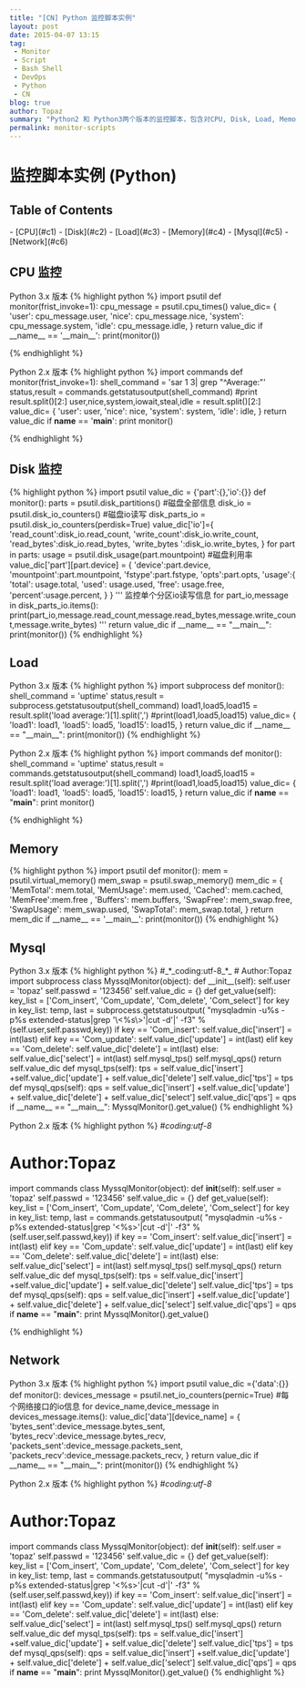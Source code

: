 ```yaml
---
title: "[CN] Python 监控脚本实例"
layout: post
date: 2015-04-07 13:15
tag:
 - Monitor
 - Script
 - Bash Shell
 - DevOps
 - Python
 - CN
blog: true
author: Topaz
summary: "Python2 和 Python3两个版本的监控脚本，包含对CPU, Disk, Load, Memory, MySQL 和 Network 的监控"
permalink: monitor-scripts
---
```

<h1 class="title"> 监控脚本实例 (Python) </h1>


<h2> Table of Contents</h2>
- [CPU](#c1)
- [Disk](#c2)
- [Load](#c3)
- [Memory](#c4)
- [Mysql](#c5)
- [Network](#c6)


<h2 id="c1"> CPU 监控 </h2>
Python 3.x 版本
{% highlight python %}
import psutil
def monitor(frist_invoke=1):
    cpu_message = psutil.cpu_times()
    value_dic= {
        'user': cpu_message.user,
        'nice': cpu_message.nice,
        'system': cpu_message.system,
        'idle': cpu_message.idle,
}
    return value_dic
if __name__ == '__main__':
    print(monitor())

{% endhighlight %}

Python 2.x 版本
{% highlight python %}
import commands
def monitor(frist_invoke=1):
    shell_command = 'sar 1 3| grep "^Average:"'
    status,result = commands.getstatusoutput(shell_command)
    #print result.split()[2:]
    user,nice,system,iowait,steal,idle = result.split()[2:]
    value_dic= {
        'user': user,
        'nice': nice,
        'system': system,
        'idle': idle,
}
    return value_dic
if __name__ == '__main__':
    print monitor()

{% endhighlight %}
<h2 id="c2">Disk 监控</h2>
{% highlight python %}
import psutil
value_dic = {'part':{},'io':{}}
def monitor():
    parts = psutil.disk_partitions()    #磁盘全部信息
    disk_io = psutil.disk_io_counters() #磁盘io读写
    disk_parts_io = psutil.disk_io_counters(perdisk=True)
    value_dic['io']={
        'read_count':disk_io.read_count,
        'write_count':disk_io.write_count,
        'read_bytes':disk_io.read_bytes,
        'write_bytes ':disk_io.write_bytes,
    }
    for part in parts:
        usage = psutil.disk_usage(part.mountpoint)  #磁盘利用率
        value_dic['part'][part.device] = {
            'device':part.device,
            'mountpoint':part.mountpoint,
            'fstype':part.fstype,
            'opts':part.opts,
            'usage':{
                'total': usage.total,
                'used': usage.used,
                'free': usage.free,
                'percent':usage.percent,
            }
        }
    '''
    监控单个分区io读写信息
    for part_io,message in disk_parts_io.items():
        print(part_io,message.read_count,message.read_bytes,message.write_count,message.write_bytes)
    '''
    return value_dic
if __name__ == "__main__":
    print(monitor())
{% endhighlight %}

<h2 id="c3"> Load  </h2>
Python 3.x 版本
{% highlight python %}
import subprocess
def monitor():
    shell_command = 'uptime'
    status,result = subprocess.getstatusoutput(shell_command)
    load1,load5,load15 = result.split('load average:')[1].split(',')
    #print(load1,load5,load15)
    value_dic= {
            'load1': load1,
            'load5': load5,
            'load15': load15,
    }
    return value_dic
if __name__ == "__main__":
    print(monitor())
{% endhighlight %}

Python 2.x 版本
{% highlight python %}
import commands
def monitor():
    shell_command = 'uptime'
    status,result = commands.getstatusoutput(shell_command)
    load1,load5,load15 = result.split('load average:')[1].split(',')
    #print(load1,load5,load15)
    value_dic= {
            'load1': load1,
            'load5': load5,
            'load15': load15,
    }
    return value_dic
if __name__ == "__main__":
    print monitor()

{% endhighlight %}

<h2 id="c4">Memory</h2>
{% highlight python %}
import psutil
def monitor():
    mem = psutil.virtual_memory()
    mem_swap = psutil.swap_memory()
    mem_dic = { 'MemTotal': mem.total,
            'MemUsage': mem.used,
            'Cached': mem.cached,
            'MemFree':mem.free ,
            'Buffers': mem.buffers,
            'SwapFree': mem_swap.free,
            'SwapUsage': mem_swap.used,
            'SwapTotal': mem_swap.total,
            }
    return mem_dic
if __name__ == '__main__':
    print(monitor())
{% endhighlight %}

<h2 id="c5">Mysql  </h2>
Python 3.x 版本
{% highlight python %}
#_*_coding:utf-8_*_
# Author:Topaz
import subprocess
class MyssqlMonitor(object):
    def __init__(self):
        self.user = 'topaz'
        self.passwd = '123456'
        self.value_dic = {}
    def get_value(self):
        key_list = ['Com_insert', 'Com_update', 'Com_delete', 'Com_select']
        for key in key_list:
            temp, last = subprocess.getstatusoutput(
                "mysqladmin -u%s -p%s extended-status|grep '\<%s\>'|cut -d'|' -f3"
                %(self.user,self.passwd,key))
            if key == 'Com_insert':
                self.value_dic['insert'] = int(last)
            elif key == 'Com_update':
                self.value_dic['update'] = int(last)
            elif key == 'Com_delete':
                self.value_dic['delete'] = int(last)
            else:
                self.value_dic['select'] = int(last)
        self.mysql_tps()
        self.mysql_qps()
        return self.value_dic
    def mysql_tps(self):
        tps = self.value_dic['insert'] +self.value_dic['update'] + self.value_dic['delete']
        self.value_dic['tps'] = tps
    def mysql_qps(self):
        qps = self.value_dic['insert'] +self.value_dic['update'] + self.value_dic['delete'] + self.value_dic['select']
        self.value_dic['qps'] = qps
if __name__ == "__main__":
    MyssqlMonitor().get_value()
{% endhighlight %}

Python 2.x 版本
{% highlight python %}
#_*_coding:utf-8_*_
# Author:Topaz
import commands
class MyssqlMonitor(object):
    def __init__(self):
        self.user = 'topaz'
        self.passwd = '123456'
        self.value_dic = {}
    def get_value(self):
        key_list = ['Com_insert', 'Com_update', 'Com_delete', 'Com_select']
        for key in key_list:
            temp, last = commands.getstatusoutput(
                "mysqladmin -u%s -p%s extended-status|grep '\<%s\>'|cut -d'|' -f3"
                %(self.user,self.passwd,key))
            if key == 'Com_insert':
                self.value_dic['insert'] = int(last)
            elif key == 'Com_update':
                self.value_dic['update'] = int(last)
            elif key == 'Com_delete':
                self.value_dic['delete'] = int(last)
            else:
                self.value_dic['select'] = int(last)
        self.mysql_tps()
        self.mysql_qps()
        return self.value_dic
    def mysql_tps(self):
        tps = self.value_dic['insert'] +self.value_dic['update'] + self.value_dic['delete']
        self.value_dic['tps'] = tps
    def mysql_qps(self):
        qps = self.value_dic['insert'] +self.value_dic['update'] + self.value_dic['delete'] + self.value_dic['select']
        self.value_dic['qps'] = qps
if __name__ == "__main__":
    print MyssqlMonitor().get_value()

{% endhighlight %}
<h2 id="c6">Network </h2>
Python 3.x 版本
{% highlight python %}
import psutil
value_dic ={'data':{}}
def monitor():
    devices_message = psutil.net_io_counters(pernic=True)   #每个网络接口的io信息
    for device_name,device_message in devices_message.items():
        value_dic['data'][device_name] = {
            'bytes_sent':device_message.bytes_sent,
            'bytes_recv':device_message.bytes_recv,
            'packets_sent':device_message.packets_sent,
            'packets_recv':device_message.packets_recv,
        }
    return value_dic
if __name__ == "__main__":
   print(monitor())
{% endhighlight %}


Python 2.x 版本
{% highlight python %}
#_*_coding:utf-8_*_
# Author:Topaz
import commands
class MyssqlMonitor(object):
    def __init__(self):
        self.user = 'topaz'
        self.passwd = '123456'
        self.value_dic = {}
    def get_value(self):
        key_list = ['Com_insert', 'Com_update', 'Com_delete', 'Com_select']
        for key in key_list:
            temp, last = commands.getstatusoutput(
                "mysqladmin -u%s -p%s extended-status|grep '\<%s\>'|cut -d'|' -f3"
                %(self.user,self.passwd,key))
            if key == 'Com_insert':
                self.value_dic['insert'] = int(last)
            elif key == 'Com_update':
                self.value_dic['update'] = int(last)
            elif key == 'Com_delete':
                self.value_dic['delete'] = int(last)
            else:
                self.value_dic['select'] = int(last)
        self.mysql_tps()
        self.mysql_qps()
        return self.value_dic
    def mysql_tps(self):
        tps = self.value_dic['insert'] +self.value_dic['update'] + self.value_dic['delete']
        self.value_dic['tps'] = tps
    def mysql_qps(self):
        qps = self.value_dic['insert'] +self.value_dic['update'] + self.value_dic['delete'] + self.value_dic['select']
        self.value_dic['qps'] = qps
if __name__ == "__main__":
    print MyssqlMonitor().get_value()
{% endhighlight %}
